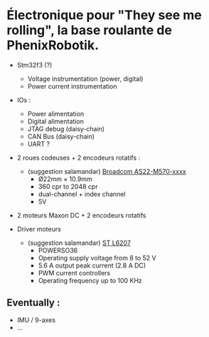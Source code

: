 # Électronique pour "They see me rolling",  la base roulante de PhenixRobotik.


* Stm32f3 (?)
  * Voltage instrumentation (power, digital)
  * Power current instrumentation

* IOs :
  * Power alimentation
  * Digital alimentation
  * JTAG debug (daisy-chain)
  * CAN Bus (daisy-chain)
  * UART ?


* 2 roues codeuses + 2 encodeurs rotatifs :
  * (suggestion salamandar) [Broadcom AS22-M570-xxxx](https://www.mouser.fr/ProductDetail/Broadcom/AS22-M570-4U14?qs=sGAEpiMZZMv5XWiOWIxhpE0U2KVVcWxhLQCaHpWVRl3ZAkIMm6c4WA%3d%3d)
    * Ø22mm × 10.9mm
    * 360 cpr to 2048 cpr
    * dual-channel + index channel
    * 5V

* 2 moteurs Maxon DC + 2 encodeurs rotatifs

* Driver moteurs
  * (suggestion salamandar) [ST L6207](http://www.st.com/content/st_com/en/products/motor-drivers/brushed-dc-motor-drivers/l6207.html)
    * POWERSO36
    * Operating supply voltage from 8 to 52 V
    * 5.6 A output peak current (2.8 A DC)
    * PWM current controllers
    * Operating frequency up to 100 KHz

## Eventually :

* IMU / 9-axes
* ...
